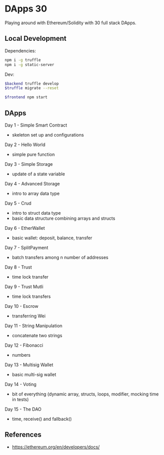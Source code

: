 # DApps 30

Playing around with Ethereum/Solidity with 30 full stack DApps.

## Local Development

Dependencies:

```bash
npm i -g truffle
npm i -g static-server
```

Dev:

```bash
$backend truffle develop
$truffle migrate --reset
```

```bash
$frontend npm start
```

## DApps

Day 1 - Simple Smart Contract

- skeleton set up and configurations

Day 2 - Hello World

- simple pure function

Day 3 - Simple Storage

- update of a state variable

Day 4 - Advanced Storage

- intro to array data type

Day 5 - Crud

- intro to struct data type
- basic data structure combining arrays and structs

Day 6 - EtherWallet

- basic wallet: deposit, balance, transfer

Day 7 - SplitPayment

- batch transfers among n number of addresses

Day 8 - Trust

- time lock transfer

Day 9 - Trust Mutli

- time lock transfers

Day 10 - Escrow

- transferring Wei

Day 11 - String Manipulation

- concatenate two strings

Day 12 - Fibonacci

- numbers

Day 13 - Multisig Wallet

- basic multi-sig wallet

Day 14 - Voting

- bit of everything (dynamic array, structs, loops, modifier, mocking time in tests)

Day 15 - The DAO

- time, receive() and fallback()

## References

- https://ethereum.org/en/developers/docs/
